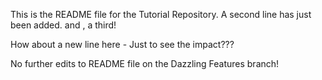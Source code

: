 This is the README file for the Tutorial Repository.
A second line has just been added.
and , a third!

How about a new line here -
Just to see the impact???

No further edits to README file
on the 
Dazzling Features branch!
